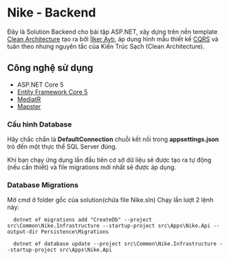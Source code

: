 # Nike - Backend
Đây là Solution Backend cho bài tập ASP.NET, xây dựng trên nền template [Clean Architecture](https://github.com/iayti/CleanArchitecture) tạo ra bởi [İlker Aytı](https://github.com/iayti), áp dụng hình mẫu thiết kế [CQRS](https://docs.microsoft.com/en-us/azure/architecture/patterns/cqrs) và tuân theo nhưng nguyên tắc của Kiến Trúc Sạch (Clean Architecture).

## Công nghệ sử dụng
* ASP.NET Core 5
* [Entity Framework Core 5](https://docs.microsoft.com/en-us/ef/core/)
* [MediatR](https://github.com/jbogard/MediatR)
* [Mapster](https://github.com/MapsterMapper/Mapster)

### Cấu hình Database

Hãy chắc chắn là **DefaultConnection** chuỗi kết nối trong **appsettings.json** trỏ đến một thực thể SQL Server đúng. 

Khi bạn chạy ứng dụng lần đầu tiên cơ sở dữ liệu sẽ được tạo ra tự động (nếu cần thiết) và file migrations mới nhất sẽ được áp dụng.

### Database Migrations

Mở cmd ở folder gốc của solution(chứa file Nike.sln) Chạy lần lượt 2 lệnh này:

```batch
  dotnet ef migrations add "CreateDb" --project src\Common\Nike.Infrastructure --startup-project src\Apps\Nike.Api --output-dir Persistence\Migrations
```

```batch
  dotnet ef database update --project src\Common\Nike.Infrastructure --startup-project src\Apps\Nike.Api
```

